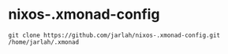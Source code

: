 # nixos-.xmonad-config

`git clone https://github.com/jarlah/nixos-.xmonad-config.git /home/jarlah/.xmonad`
